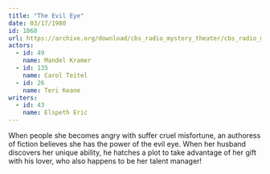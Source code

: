 ```yaml
---
title: "The Evil Eye"
date: 03/17/1980
id: 1068
url: https://archive.org/download/cbs_radio_mystery_theater/cbs_radio_mystery_theater-1051-1100.zip/cbs_radio_mystery_theater-1051-1100%2Fcbsrmt_1068_the_evil_eye.mp3
actors:  
  - id: 49
    name: Mandel Kramer  
  - id: 135
    name: Carol Teitel  
  - id: 26
    name: Teri Keane
writers:  
  - id: 43
    name: Elspeth Eric
---
```

When people she becomes angry with suffer cruel misfortune, an authoress of fiction believes she has the power of the evil eye. When her husband discovers her unique ability, he hatches a plot to take advantage of her gift with his lover, who also happens to be her talent manager!